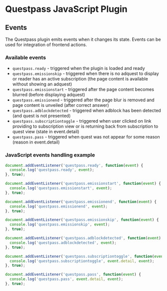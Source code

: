 # Questpass JavaScript Plugin

## Events

The Questpass plugin emits events when it changes its state. Events can be used for integration of frontend actions.

### Available events

* `questpass.ready` - triggered when the plugin is loaded and ready
* `questpass.emissionskip` - triggered when there is no adquest to display or reader has an active subscription (the page content is available without showing an adquest)
* `questpass.emissionstart` - triggered after the page content becomes blurred (before displaying adquest)
* `questpass.emissionend` - triggered after the page blur is removed and page content is unveiled (after correct answer)
* `questpass.adblockdetected` - triggered when adblock has been detected (and quest is not presented)
* `questpass.subscriptiontoggle` - triggered when user clicked on link providing to subscription view or is returning back from subscription to quest view (state in event.detail)
* `questpass.pass` - triggered when quest was not appear for some reason (reason in event.detail)

### JavaScript events handling example

```javascript
document.addEventListener('questpass.ready', function(event) {
  console.log('questpass.ready', event);
}, true);

document.addEventListener('questpass.emissionstart', function(event) {
  console.log('questpass.emissionstart', event);
}, true);

document.addEventListener('questpass.emissionend', function(event) {
  console.log('questpass.emissionend', event);
}, true);

document.addEventListener('questpass.emissionskip', function(event) {
  console.log('questpass.emissionskip', event);
}, true);

document.addEventListener('questpass.adblockdetected', function(event) {
  console.log('questpass.adblockdetected', event);
}, true);

document.addEventListener('questpass.subscriptiontoggle', function(event) {
  console.log('questpass.subscriptiontoggle', event.detail, event);
}, true);

document.addEventListener('questpass.pass', function(event) {
  console.log('questpass.pass', event.detail, event);
}, true);
```
